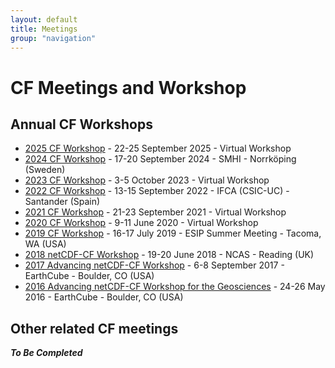 ```yaml
---
layout: default
title: Meetings
group: "navigation"
---
```


# CF Meetings and Workshop

## Annual CF Workshops

* [2025 CF Workshop][2025] - 22-25 September 2025 - Virtual Workshop
* [2024 CF Workshop][2024] - 17-20 September 2024 - SMHI - Norrköping (Sweden)
* [2023 CF Workshop][2023] - 3-5 October 2023 - Virtual Workshop
* [2022 CF Workshop][2022] - 13-15 September 2022 - IFCA (CSIC-UC) - Santander (Spain)
* [2021 CF Workshop][2021] - 21-23 September 2021 - Virtual Workshop
* [2020 CF Workshop][2020] - 9-11 June 2020 - Virtual Workshop
* [2019 CF Workshop][2019] - 16-17 July 2019 - ESIP Summer Meeting - Tacoma, WA (USA) 
* [2018 netCDF-CF Workshop][2018] - 19-20 June 2018 - NCAS - Reading (UK)
* [2017 Advancing netCDF-CF Workshop][2017] - 6-8 September 2017 - EarthCube - Boulder, CO (USA)
* [2016 Advancing netCDF-CF Workshop for the Geosciences][2016] - 24-26 May 2016 - EarthCube - Boulder, CO (USA)

[2025]: 2025-Workshop.md
[2024]: 2024-Workshop.md
[2023]: 2023-Workshop.md
[2022]: 2022-Workshop.md
[2021]: 2021-Workshop.md
[2020]: 2020-Workshop.md
[2019]: 2019-Workshop.md
[2018]: 2018-Workshop.md
[2017]: 2017-Workshop.md
[2016]: 2016-Workshop.md

## Other related CF meetings

***To Be Completed***